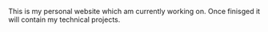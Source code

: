 This is my personal website which am currently working on. Once finisged it will contain my technical projects.
